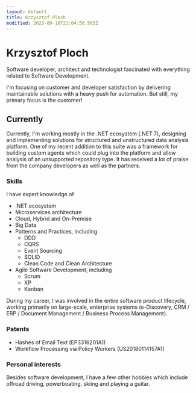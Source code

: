 ```yaml
---
layout: default
title: Krzysztof Ploch
modified: 2023-09-18T21:04:56.503Z
---
```

# Krzysztof Ploch

Software developer, architect and technologist fascinated with everything related to Software Development.

I\'m focusing on customer and developer satisfaction by delivering maintainable solutions
with a heavy push for automation. But still, my primary focus is the customer!

## Currently

Currently, I'm working mostly in the .NET ecosystem (.NET 7),
designing and implementing solutions for structured and unstructured
data analysis platform.
One of my recent addition to this suite was a framework for building
custom agents which could plug into the platform and allow analysis of an
unsupported repository type. It has received a lot of praise from the company developers
as well as the partners.

### Skills

I have expert knowledge of

- .NET ecosystem
- Microservices architecture
- Cloud, Hybrid and On-Premise
- Big Data
- Patterns and Practices, including
  - DDD
  - CQRS
  - Event Sourcing
  - SOLID
  - Clean Code and Clean Architecture
- Agile Software Development, including
  - Scrum
  - XP
  - Kanban

During my career, I was involved in the entire software product
lifecycle, working primarily on large-scale, enterprise systems (e-Discovery, CRM /
ERP / Document Management / Business Process Management).

### Patents

- Hashes of Email Text (EP3316201A1)
- Workflow Processing via Policy Workers (US20180114157A1)

### Personal interests

Besides software development, I have a few other hobbies which include offroad driving, powerboating, skiing and playing a guitar.

<!-- ### Footer

Last updated: May 2013 -->
